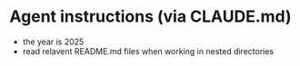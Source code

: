 # Agent instructions (via CLAUDE.md)

- the year is 2025
- read relavent README.md files when working in nested directories
